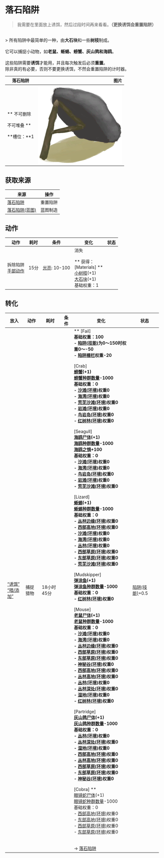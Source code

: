 # 落石陷阱  
> 我需要在里面放上诱饵，然后过段时间再来看看。<b>（更换诱饵会重置陷阱）</b>  
<br>  
> 所有陷阱中最简单的一种，由<b>大石块</b>和一些<b>树枝</b>制成。<br><br>它可以捕捉小动物，如<b>老鼠、蜥蜴、螃蟹、灰山鹑和海鸥</b>。<br><br>这些陷阱需要<b>诱饵</b>才能用，并且每次触发后必须<b>重置</b>。<br>除非真的有必要，否则不要更换诱饵，不然会重置陷阱的计时器。  
  
  落石陷阱  |   图片   
 ----  |  ----:   
 ** 不可删除 **<br><br>** 不可堆叠 **<br><br>**槽位：**1  |  <img decoding="async" src="Sprite/DeadfallTrap.png" href="a.md" style="max-width:300px;max-height:300px;">   
  
## 获取来源  
来源  |  操作  
----  |  ----  
[落石陷阱](DeadfallTrapTriggered.md)  |  重置陷阱  
[落石陷阱(蓝图)](Bp_DeadfallTrap.md)  |  蓝图制造  
## 动作  
动作  |  耗时  |  条件  |  变化  |  状态  
----  |  ----  |  ----  |  ----  |  ----  
拆除陷阱<br>[手部动作](HandAction.md)  |  15分  |  [光亮](Light.md): 10-100  |  消失<br><br>** 获得： **<br>** [Materials] **<br>  [小树枝](Sticks.md)(+1)<br>  [大石块](StoneHeavy.md)(+1)<br>基础权重：1<br>  |    
## 转化  
放入  |  动作  |  耗时  |  条件  |  变化  |  状态  
----  |  ----  |  ----  |  ----  |  ----  |  ----  
[“诱饵”](tag_Bait.md)<br>[“喂/添加”](tag_Feed.md)  |  捕捉猎物  |  18小时45分  |    |  ** [Fail] **<br>基础权重：100<br>- [陷阱(技能)](Skill_Trapping.md)为0～150时权重0～-50<br>- [陷阱栅栏](Imp_TrappingFences.md)权重-20<br><br>** [Crab] **<br>  [螃蟹](Crab.md)(+1)<br>[螃蟹种群数量](Pop_Crab.md)-1000<br>基础权重：0<br>- [沙滩(环境)](Env_Beach.md)权重0<br>- [海湾(环境)](Env_Bay.md)权重0<br>- [荒芜沙滩(环境)](Env_DesolateBeach.md)权重0<br>- [岩滩(环境)](Env_Rocks.md)权重0<br>- [鸟岩岛(环境)](Env_BirdRock.md)权重0<br>- [红树林(环境)](Env_Mangroves.md)权重0<br><br>** [Seagull] **<br>  [海鸥尸体](SeagullDead.md)(+1)<br>[海鸥种群数量](Pop_Seagull.md)-1000<br>[海鸥之惧](SeagullFear.md)+100<br>基础权重：0<br>- [沙滩(环境)](Env_Beach.md)权重0<br>- [海湾(环境)](Env_Bay.md)权重0<br>- [鸟岩岛(环境)](Env_BirdRock.md)权重0<br>- [岩滩(环境)](Env_Rocks.md)权重0<br>- [荒芜沙滩(环境)](Env_DesolateBeach.md)权重0<br><br>** [Lizard] **<br>  [蜥蜴](Lizard.md)(+1)<br>[蜥蜴种群数量](Pop_Lizard.md)-1000<br>基础权重：0<br>- [丛林边缘(环境)](Env_Outskirts.md)权重0<br>- [西部高地(环境)](Env_HighlandsWestern.md)权重0<br>- [沙滩(环境)](Env_Beach.md)权重0<br>- [海湾(环境)](Env_Bay.md)权重0<br>- [丛林(环境)](Env_Jungle.md)权重0<br>- [西部草原(环境)](Env_GrasslandsW.md)权重0<br>- [东部草原(环境)](Env_GrasslandsE.md)权重0<br>- [荒芜沙滩(环境)](Env_DesolateBeach.md)权重0<br><br>** [Mudskipper] **<br>  [弹涂鱼](Mudskipper.md)(+1)<br>[弹涂鱼种群数量](Pop_Mudskipper.md)-1000<br>基础权重：0<br>- [红树林(环境)](Env_Mangroves.md)权重0<br><br>** [Mouse] **<br>  [老鼠尸体](Mouse.md)(+1)<br>[老鼠种群数量](Pop_Mouse.md)-1000<br>基础权重：0<br>- [沙滩(环境)](Env_Beach.md)权重0<br>- [海湾(环境)](Env_Bay.md)权重0<br>- [丛林边缘(环境)](Env_Outskirts.md)权重0<br>- [西部草原(环境)](Env_GrasslandsW.md)权重0<br>- [东部草原(环境)](Env_GrasslandsE.md)权重0<br>- [神秘谷(环境)](Env_SecretValley.md)权重0<br>- [西部高地(环境)](Env_HighlandsWestern.md)权重0<br>- [丛林高地(环境)](Env_JungleHighlands.md)权重0<br>- [丛林(环境)](Env_Jungle.md)权重0<br>- [丛林深处(环境)](Env_DeepJungle.md)权重0<br>- [湿地(环境)](Env_Wetlands.md)权重0<br>- [红树林(环境)](Env_Mangroves.md)权重0<br><br>** [Partridge] **<br>  [灰山鹑尸体](PartridgeDead.md)(+1)<br>[灰山鹑种群数量](Pop_Partridge.md)-1000<br>基础权重：0<br>- [丛林(环境)](Env_Jungle.md)权重0<br>- [丛林深处(环境)](Env_DeepJungle.md)权重0<br>- [湿地(环境)](Env_Wetlands.md)权重0<br>- [西部高地(环境)](Env_HighlandsWestern.md)权重0<br>- [丛林高地(环境)](Env_JungleHighlands.md)权重0<br>- [西部草原(环境)](Env_GrasslandsW.md)权重0<br>- [东部草原(环境)](Env_GrasslandsE.md)权重0<br>- [神秘谷(环境)](Env_SecretValley.md)权重0<br><br>** [Cobra] **<br>  [眼镜蛇尸体](CobraDead.md)(+1)<br>[眼镜蛇种群数量](Pop_Cobra.md)-1000<br>基础权重：0<br>- [西部高地(环境)](Env_HighlandsWestern.md)权重0<br>- [东部高地(环境)](Env_HighlandsEastern.md)权重0<br>- [西部草原(环境)](Env_GrasslandsW.md)权重0<br>- [东部草原(环境)](Env_GrasslandsE.md)权重0<br><br><br>→ [落石陷阱](DeadfallTrapTriggered.md)  |  [陷阱(技能)](Skill_Trapping.md)+0.5  

